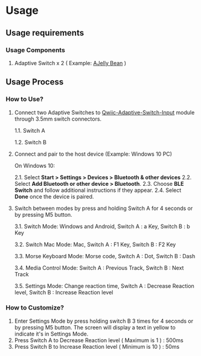 # Usage

## Usage requirements  

### Usage Components

  1. Adaptive Switch x 2 ( Example: [AJelly Bean](https://www.ablenetinc.com/jelly-bean) )

## Usage Process

### How to Use?

1. Connect two Adaptive Switches to [Qwiic-Adaptive-Switch-Input](https://github.com/milador/Qwiic-Adaptive-Switch) module through 3.5mm switch connectors.
   
   1.1. Switch A
   
   1.2. Switch B
   
2. Connect and pair to the host device (Example: Windows 10 PC)
   
   On Windows 10:
   
   2.1. Select **Start > Settings > Devices > Bluetooth & other devices**
   2.2. Select **Add Bluetooth or other device > Bluetooth**. 
   2.3. Choose **BLE Switch** and follow additional instructions if they appear.
   2.4. Select **Done** once the device is paired.

3. Switch between modes by press and holding Switch A for 4 seconds or by pressing M5 button.

   3.1. Switch Mode: Windows and Android, Switch A : a Key, Switch B : b Key 
 
   3.2. Switch Mac Mode: Mac, Switch A : F1 Key, Switch B : F2 Key  
  
   3.3. Morse Keyboard Mode: Morse code, Switch A : Dot, Switch B : Dash 
   
   3.4. Media Control Mode: Switch A : Previous Track, Switch B : Next Track 

   3.5. Settings Mode: Change reaction time, Switch A : Decrease Reaction level, Switch B : Increase Reaction level   

  
### How to Customize?

  1. Enter Settings Mode by press holding switch B 3 times for 4 seconds or by pressing M5 button. The screen will display a text in yellow to indicate it's in Settings Mode.
  2. Press Switch A to Decrease Reaction level ( Maximum is 1 ) : 500ms
  3. Press Switch B to Increase Reaction level ( Minimum is 10 ) : 50ms 

